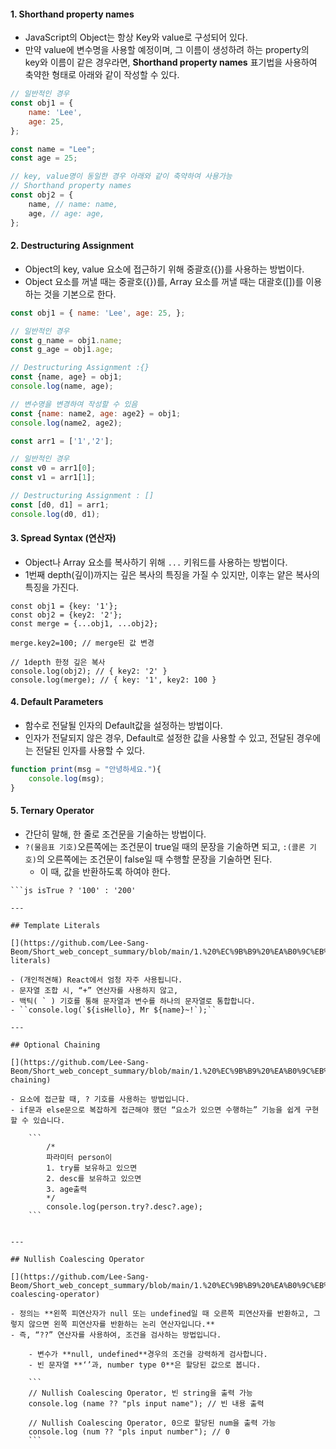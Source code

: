 #### 1. Shorthand property names

- JavaScript의 Object는 항상 Key와 value로 구성되어 있다.
- 만약 value에 변수명을 사용할 예정이며, 그 이름이 생성하려 하는 property의 key와 이름이 같은 경우라면, **Shorthand property names** 표기법을 사용하여 축약한 형태로 아래와 같이 작성할 수 있다.
```jsx
// 일반적인 경우
const obj1 = {
	name: 'Lee',
	age: 25,
};

const name = "Lee";
const age = 25;

// key, value명이 동일한 경우 아래와 같이 축약하여 사용가능
// Shorthand property names
const obj2 = {
	name, // name: name,
	age, // age: age,
};
```


#### 2. Destructuring Assignment

- Object의 key, value 요소에 접근하기 위해 중괄호({})를 사용하는 방법이다.
- Object 요소를 꺼낼 때는 중괄호({})를, Array 요소를 꺼낼 때는 대괄호([])를 이용하는 것을 기본으로 한다.
```jsx
const obj1 = { name: 'Lee', age: 25, }; 

// 일반적인 경우
const g_name = obj1.name; 
const g_age = obj1.age; 

// Destructuring Assignment :{} 
const {name, age} = obj1; 
console.log(name, age); 

// 변수명을 변경하여 작성할 수 있음
const {name: name2, age: age2} = obj1; 
console.log(name2, age2);
```

```jsx
const arr1 = ['1','2']; 

// 일반적인 경우
const v0 = arr1[0]; 
const v1 = arr1[1]; 

// Destructuring Assignment : [] 
const [d0, d1] = arr1; 
console.log(d0, d1);
```


#### 3. Spread Syntax (연산자)

- Object나 Array 요소를 복사하기 위해 `...` 키워드를 사용하는 방법이다.
- 1번째 depth(깊이)까지는 깊은 복사의 특징을 가질 수 있지만, 이후는 얕은 복사의 특징을 가진다.

```
const obj1 = {key: '1'};
const obj2 = {key2: '2'};
const merge = {...obj1, ...obj2};

merge.key2=100; // merge된 값 변경

// 1depth 한정 깊은 복사
console.log(obj2); // { key2: '2' }
console.log(merge); // { key: '1', key2: 100 }
```


#### 4. Default Parameters

- 함수로 전달될 인자의 Default값을 설정하는 방법이다.
- 인자가 전달되지 않은 경우, Default로 설정한 값을 사용할 수 있고, 전달된 경우에는 전달된 인자를 사용할 수 있다.
```js
function print(msg = "안녕하세요."){
	console.log(msg);
}
```


#### 5. Ternary Operator

- 간단히 말해, 한 줄로 조건문을 기술하는 방법이다.
- `?(물음표 기호)`오른쪽에는 조건문이 true일 때의 문장을 기술하면 되고, `:(콜론 기호)`의 오른쪽에는 조건문이 false일 때 수행할 문장을 기술하면 된다.
	- 이 때, 값을 반환하도록 하여야 한다.

```
```js isTrue ? '100' : '200'

---

## Template Literals

[](https://github.com/Lee-Sang-Beom/Short_web_concept_summary/blob/main/1.%20%EC%9B%B9%20%EA%B0%9C%EB%B0%9C%20%EA%B8%B0%EC%B4%88%EA%B0%9C%EB%85%90/%EC%B6%94%EC%B2%9C%20JS%EB%AC%B8%EB%B2%95.md#template-literals)

- (개인적견해) React에서 엄청 자주 사용됩니다.
- 문자열 조합 시, “+” 연산자를 사용하지 않고,
- 백틱( ` ) 기호를 통해 문자열과 변수를 하나의 문자열로 통합합니다.
- ``console.log(`${isHello}, Mr ${name}~!`);``

---

## Optional Chaining

[](https://github.com/Lee-Sang-Beom/Short_web_concept_summary/blob/main/1.%20%EC%9B%B9%20%EA%B0%9C%EB%B0%9C%20%EA%B8%B0%EC%B4%88%EA%B0%9C%EB%85%90/%EC%B6%94%EC%B2%9C%20JS%EB%AC%B8%EB%B2%95.md#optional-chaining)

- 요소에 접근할 때, ? 기호를 사용하는 방법입니다.
- if문과 else문으로 복잡하게 접근해야 했던 “요소가 있으면 수행하는” 기능을 쉽게 구현할 수 있습니다.
    
    ```
        /* 
        파라미터 person이 
        1. try를 보유하고 있으면
        2. desc를 보유하고 있으면
        3. age출력
        */    
        console.log(person.try?.desc?.age);
    ```
    

---

## Nullish Coalescing Operator

[](https://github.com/Lee-Sang-Beom/Short_web_concept_summary/blob/main/1.%20%EC%9B%B9%20%EA%B0%9C%EB%B0%9C%20%EA%B8%B0%EC%B4%88%EA%B0%9C%EB%85%90/%EC%B6%94%EC%B2%9C%20JS%EB%AC%B8%EB%B2%95.md#nullish-coalescing-operator)

- 정의는 **왼쪽 피연산자가 null 또는 undefined일 때 오른쪽 피연산자를 반환하고, 그렇지 않으면 왼쪽 피연산자를 반환하는 논리 연산자입니다.**
- 즉, “??” 연산자를 사용하여, 조건을 검사하는 방법입니다.
    
    - 변수가 **null, undefined**경우의 조건을 강력하게 검사합니다.
    - 빈 문자열 **‘’과, number type 0**은 할당된 값으로 봅니다.
    
    ```
    // Nullish Coalescing Operator, 빈 string을 출력 가능
    console.log (name ?? "pls input name"); // 빈 내용 출력
    
    // Nullish Coalescing Operator, 0으로 할당된 num을 출력 가능
    console.log (num ?? "pls input number"); // 0 
    ```
